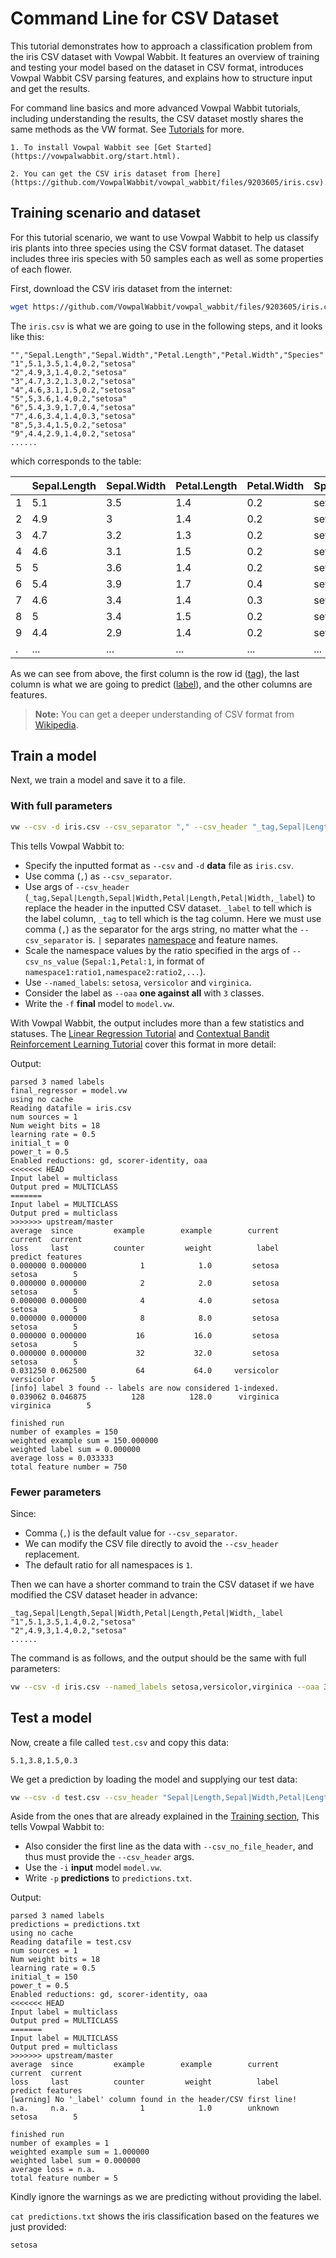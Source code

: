 # Command Line for CSV Dataset 

This tutorial demonstrates how to approach a classification problem from the iris CSV dataset with Vowpal Wabbit. It features an overview of training and testing your model based on the dataset in CSV format, introduces Vowpal Wabbit CSV parsing features, and explains how to structure input and get the results.

For command line basics and more advanced Vowpal Wabbit tutorials, including understanding the results, the CSV dataset mostly shares the same methods as the VW format. See [Tutorials](https://vowpalwabbit.org/tutorials.html) for more.

```{admonition} Prerequisites
1. To install Vowpal Wabbit see [Get Started](https://vowpalwabbit.org/start.html).

2. You can get the CSV iris dataset from [here](https://github.com/VowpalWabbit/vowpal_wabbit/files/9203605/iris.csv).
```

## Training scenario and dataset

For this tutorial scenario, we want to use Vowpal Wabbit to help us classify iris plants into three species using the CSV format dataset. The dataset includes three iris species with 50 samples each as well as some properties of each flower.

First, download the CSV iris dataset from the internet:

```sh
wget https://github.com/VowpalWabbit/vowpal_wabbit/files/9203605/iris.csv -o iris.csv
```

The `iris.csv` is what we are going to use in the following steps, and it looks like this:

```csv
"","Sepal.Length","Sepal.Width","Petal.Length","Petal.Width","Species"
"1",5.1,3.5,1.4,0.2,"setosa"
"2",4.9,3,1.4,0.2,"setosa"
"3",4.7,3.2,1.3,0.2,"setosa"
"4",4.6,3.1,1.5,0.2,"setosa"
"5",5,3.6,1.4,0.2,"setosa"
"6",5.4,3.9,1.7,0.4,"setosa"
"7",4.6,3.4,1.4,0.3,"setosa"
"8",5,3.4,1.5,0.2,"setosa"
"9",4.4,2.9,1.4,0.2,"setosa"
......
```

which corresponds to the table:

| | Sepal.Length | Sepal.Width | Petal.Length | Petal.Width | Species |
| --- | --- | --- | --- | --- | --- |
1 | 5.1 | 3.5 | 1.4 | 0.2 | setosa |
2 | 4.9 | 3 | 1.4 | 0.2 | setosa |
3 | 4.7 | 3.2 | 1.3 | 0.2 | setosa |
4 | 4.6 | 3.1 | 1.5 | 0.2 | setosa |
5 | 5 | 3.6 | 1.4 | 0.2 | setosa |
6 | 5.4 | 3.9 | 1.7 | 0.4 | setosa |
7 | 4.6 | 3.4 | 1.4 | 0.3 | setosa |
8 | 5 | 3.4 | 1.5 | 0.2 | setosa |
9 | 4.4 | 2.9 | 1.4 | 0.2 | setosa |
. | ... | ... | ... | ...| ... |

As we can see from above, the first column is the row id ([tag](https://github.com/VowpalWabbit/vowpal_wabbit/wiki/Input-format)), the last column is what we are going to predict ([label](https://github.com/VowpalWabbit/vowpal_wabbit/wiki/Input-format)), and the other columns are features.

>**Note:** You can get a deeper understanding of CSV format from [Wikipedia](https://en.wikipedia.org/wiki/Comma-separated_values).

## Train a model

Next, we train a model and save it to a file.

### With full parameters
```sh
vw --csv -d iris.csv --csv_separator "," --csv_header "_tag,Sepal|Length,Sepal|Width,Petal|Length,Petal|Width,_label" --csv_ns_value Sepal:1,Petal:1 --named_labels setosa,versicolor,virginica --oaa 3 -f model.vw
```

This tells Vowpal Wabbit to:
- Specify the inputted format as `--csv` and `-d` **data** file as `iris.csv`.
- Use comma (`,`) as `--csv_separator`.
- Use args of `--csv_header` (`_tag,Sepal|Length,Sepal|Width,Petal|Length,Petal|Width,_label`) to replace the header in the inputted CSV dataset. `_label` to tell which is the label column, `_tag` to tell which is the tag column. Here we must use comma (`,`) as the separator for the args string, no matter what the `--csv_separator` is. `|` separates [namespace](https://github.com/VowpalWabbit/vowpal_wabbit/wiki/Namespaces) and feature names.
- Scale the namespace values by the ratio specified in the args of `--csv_ns_value` (`Sepal:1,Petal:1`, in format of `namespace1:ratio1,namespace2:ratio2,...`).
- Use `--named_labels`: `setosa`, `versicolor` and `virginica`.
- Consider the label as `--oaa` **one against all** with `3` classes.
- Write the `-f` **final** model to `model.vw`.

With Vowpal Wabbit, the output includes more than a few statistics and statuses. The [Linear Regression Tutorial](cmd_linear_regression.md#vowpal-wabbit-diagnostic-header) and [Contextual Bandit Reinforcement Learning Tutorial](python_Contextual_bandits_and_Vowpal_Wabbit.ipynb) cover this format in more detail:

Output:

```text
parsed 3 named labels
final_regressor = model.vw
using no cache
Reading datafile = iris.csv
num sources = 1
Num weight bits = 18
learning rate = 0.5
initial_t = 0
power_t = 0.5
Enabled reductions: gd, scorer-identity, oaa
<<<<<<< HEAD
Input label = multiclass
Output pred = MULTICLASS
=======
Input label = MULTICLASS
Output pred = multiclass
>>>>>>> upstream/master
average  since         example        example        current        current  current
loss     last          counter         weight          label        predict features
0.000000 0.000000            1            1.0         setosa         setosa        5
0.000000 0.000000            2            2.0         setosa         setosa        5
0.000000 0.000000            4            4.0         setosa         setosa        5
0.000000 0.000000            8            8.0         setosa         setosa        5
0.000000 0.000000           16           16.0         setosa         setosa        5
0.000000 0.000000           32           32.0         setosa         setosa        5
0.031250 0.062500           64           64.0     versicolor     versicolor        5
[info] label 3 found -- labels are now considered 1-indexed.
0.039062 0.046875          128          128.0      virginica      virginica        5

finished run
number of examples = 150
weighted example sum = 150.000000
weighted label sum = 0.000000
average loss = 0.033333
total feature number = 750
```
### Fewer parameters

Since:
- Comma (`,`) is the default value for `--csv_separator`.
- We can modify the CSV file directly to avoid the `--csv_header` replacement.
- The default ratio for all namespaces is `1`.

Then we can have a shorter command to train the CSV dataset if we have modified the CSV dataset header in advance:

```csv
_tag,Sepal|Length,Sepal|Width,Petal|Length,Petal|Width,_label
"1",5.1,3.5,1.4,0.2,"setosa"
"2",4.9,3,1.4,0.2,"setosa"
......
```

The command is as follows, and the output should be the same with full parameters:

```sh
vw --csv -d iris.csv --named_labels setosa,versicolor,virginica --oaa 3 -f model.vw
```


## Test a model

Now, create a file called `test.csv` and copy this data:

```
5.1,3.8,1.5,0.3
```

We get a prediction by loading the model and supplying our test data:

```sh
vw --csv -d test.csv --csv_header "Sepal|Length,Sepal|Width,Petal|Length,Petal|Width" --csv_no_file_header --named_labels setosa,versicolor,virginica --oaa 3 -i model.vw -p predictions.txt
```

Aside from the ones that are already explained in the [Training section](#with-full-parameters), This tells Vowpal Wabbit to:
- Also consider the first line as the data with `--csv_no_file_header`, and thus must provide the `--csv_header` args.
- Use the `-i` **input** model `model.vw`.
- Write `-p` **predictions** to `predictions.txt`.

Output:

```text
parsed 3 named labels
predictions = predictions.txt
using no cache
Reading datafile = test.csv
num sources = 1
Num weight bits = 18
learning rate = 0.5
initial_t = 150
power_t = 0.5
Enabled reductions: gd, scorer-identity, oaa
<<<<<<< HEAD
Input label = multiclass
Output pred = MULTICLASS
=======
Input label = MULTICLASS
Output pred = multiclass
>>>>>>> upstream/master
average  since         example        example        current        current  current
loss     last          counter         weight          label        predict features
[warning] No '_label' column found in the header/CSV first line!
n.a.     n.a.                1            1.0        unknown         setosa        5

finished run
number of examples = 1
weighted example sum = 1.000000
weighted label sum = 0.000000
average loss = n.a.
total feature number = 5
```

Kindly ignore the warnings as we are predicting without providing the label.

`cat predictions.txt` shows the iris classification based on the features we just provided:

```
setosa
```
